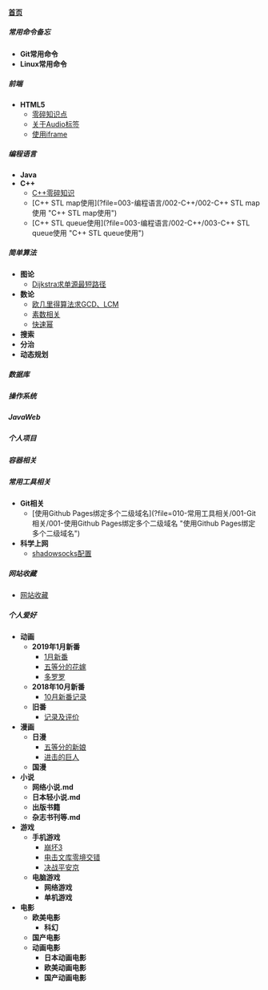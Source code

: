 
#### [首页](?file=home-首页)

##### 常用命令备忘
- **Git常用命令**
- **Linux常用命令**

##### 前端
- **HTML5**
    - [零碎知识点](?file=002-前端/001-HTML5/001-零碎知识点 "零碎知识点")
    - [关于Audio标签](?file=002-前端/001-HTML5/002-关于Audio标签 "关于Audio标签")
    - [使用iframe](?file=002-前端/001-HTML5/003-使用iframe "使用iframe")

##### 编程语言
- **Java**
- **C++**
    - [C++零碎知识](?file=003-编程语言/002-C++/001-C++零碎知识 "C++零碎知识")
    - [C++ STL map使用](?file=003-编程语言/002-C++/002-C++ STL map使用 "C++ STL map使用")
    - [C++ STL queue使用](?file=003-编程语言/002-C++/003-C++ STL queue使用 "C++ STL queue使用")

##### 简单算法
- **图论**
    - [Dijkstra求单源最短路径](?file=004-简单算法/001-图论/001-Dijkstra求单源最短路径 "Dijkstra求单源最短路径")
- **数论**
    - [欧几里得算法求GCD、LCM](?file=004-简单算法/002-数论/001-欧几里得算法求GCD、LCM "欧几里得算法求GCD、LCM")
    - [素数相关](?file=004-简单算法/002-数论/002-素数相关 "素数相关")
    - [快速幂](?file=004-简单算法/002-数论/003-快速幂 "快速幂")
- **搜索**
- **分治**
- **动态规划**

##### 数据库

##### 操作系统

##### JavaWeb

##### 个人项目

##### 容器相关

##### 常用工具相关
- **Git相关**
    - [使用Github Pages绑定多个二级域名](?file=010-常用工具相关/001-Git相关/001-使用Github Pages绑定多个二级域名 "使用Github Pages绑定多个二级域名")
- **科学上网**
    - [shadowsocks配置](?file=010-常用工具相关/002-科学上网/001-shadowsocks配置 "shadowsocks配置")

##### 网站收藏
- [网站收藏](?file=011-网站收藏/001-网站收藏 "网站收藏")

##### 个人爱好
- **动画**
    - **2019年1月新番**
        - [1月新番](?file=012-个人爱好/001-动画/001-2019年1月新番/001-1月新番 "1月新番")
        - [五等分的花嫁](?file=012-个人爱好/001-动画/001-2019年1月新番/002-五等分的花嫁 "五等分的花嫁")
        - [多罗罗](?file=012-个人爱好/001-动画/001-2019年1月新番/003-多罗罗 "多罗罗")
    - **2018年10月新番**
        - [10月新番记录](?file=012-个人爱好/001-动画/002-2018年10月新番/001-10月新番记录 "10月新番记录")
    - **旧番**
        - [记录及评价](?file=012-个人爱好/001-动画/003-旧番/001-记录及评价 "记录及评价")
- **漫画**
    - **日漫**
        - [五等分的新娘](?file=012-个人爱好/002-漫画/001-日漫/001-五等分的新娘 "五等分的新娘")
        - [进击的巨人](?file=012-个人爱好/002-漫画/001-日漫/002-进击的巨人 "进击的巨人")
    - **国漫**
- **小说**
    - **网络小说.md**
    - **日本轻小说.md**
    - **出版书籍**
    - **杂志书刊等.md**
- **游戏**
    - **手机游戏**
        - [崩坏3](?file=012-个人爱好/004-游戏/001-手机游戏/001-崩坏3 "崩坏3")
        - [电击文库零境交错](?file=012-个人爱好/004-游戏/001-手机游戏/002-电击文库零境交错 "电击文库零境交错")
        - [决战平安京](?file=012-个人爱好/004-游戏/001-手机游戏/003-决战平安京 "决战平安京")
    - **电脑游戏**
        - **网络游戏**
        - **单机游戏**
- **电影**
    - **欧美电影**
        - **科幻**
    - **国产电影**
    - **动画电影**
        - **日本动画电影**
        - **欧美动画电影**
        - **国产动画电影**
